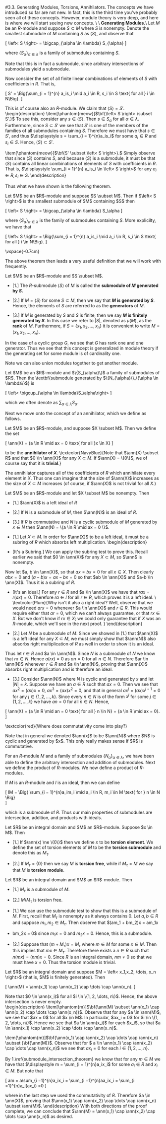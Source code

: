 <style>
.md-content {
    max-width: 80em;
}
</style>
#3.3. Generating Modules, Torsions, Annihilators.
The concepts we have introduced so far are not new. In fact, this
is the third time you've probably seen all of these concepts.
However, module theory is very deep, and here is where we will
start seeing new concepts. 
\\
\\
**Generating Modules.**\\
Let $M$ be an $R$-module and suppose $S \subset M$ where $S$ is
nonempty.
Denote the
smallest submodule of $M$ containing $S$ as $\left< S \right>$,
and observe that 

\[
\left< S \right> = \bigcap_{\alpha \in \lambda} S_{\alpha}
\]

where $\{S_\alpha\}_{\alpha \in \lambda}$ is a family of
submodules containing $S$.

Note that this is in fact a submodule,
since arbitrary intersections of submodules yield a submodule. 

Now consider the set of all finite linear combinations of elements
of $S$ with coefficients in $R$. That is, 

\[
S' = \Big\{\sum_{i = 1}^{n} a_is_i \mid a_i \in R, s_i \in S \text{ for all } i \in N\Big\}. 
\]

This is of course also an $R$-module. We claim that $\left< S
\right> = S'$.
\begin{description}
\item[\phantom{meow}]$\bf{\left< S \right> \subset S'.}$ To
see this, consider any $s \in \left<S\right>$. Then $s \in
S_{\alpha}$ for all $\alpha \in \lambda$. Furthermore, since
$S \subset S'$ we see that $S'$ is one of the members of the
families of all submodules containing $S$. Therefore we must
have that $s \in S'$, and thus $\displaystyle s = \sum_{i = 1}^{n}a_is_i$
for some $a_i \in R$ and $s_i \in S$. Hence, $\left<S
\right> \subset S'$.

\item[\phantom{meow}]$\bf{S' \subset \left< S \right>}.$
Simply observe that since $\left< S \right>$ contains $S$, and
because $\left< S \right>$ is a submodule,
it must be that $\left< S \right>$ contains all linear combinations of
elements of $S$ with coefficients in $R$. That is,
$\displaystyle \sum_{i = 1}^{n} a_is_i \in \left< S \right>$
for any $a_i \in R, s_i \in S$. 
\end{description}

Thus what we have shown is the following theorem. 

<span style="display:block" class="theorem">
Let $M$ be an $R$-module and suppose $S \subset M$. Then if
$\left< S \right>$ is the smallest submodule of $M$ containing
$S$ then 

\[
\left< S \right> = \bigcap_{\alpha \in \lambda} S_\alpha
\]

where $\{S_\alpha\}_{\alpha \in \lambda}$ is the family of
submodules containing $S$. More explicilty, we have that 

\[
\left< S \right> = \Big\{\sum_{i = 1}^{n} a_is_i \mid a_i \in R, s_i \in S \text{ for all } i \in N\Big\}.
\]

\vspace{-0.7cm}
</span>

The above theorem then leads a very useful definition that we will
work with frequently. 


<span style="display:block" class="definition">
Let $M$ be an $R$-module and $S \subset M$.

* [1.] The $R$-submodule $\left< S \right>$ of $M$ is
called the **submodule of $M$ generated by $S$.**


* [2.] If $M = \left< S \right>$ for some $S \subset M$, then we say that
**$M$ is generated by $S$**. Hence, the elements of
$S$ are referred to as the **generators** of $M$.


* [3.] If $M$ is generated by $S$ and $S$ is finite,
then we say **$M$ is finitely generated by $S$**. In
this case we refer to $|S|$, denoted as $\mu(M)$, as the
**rank** of $M$. Furthermore, if $S = \{x_1, x_2,
\dots, x_n\}$ it is convenient to write $M = \left< x_1,
x_2, \dots, x_n \right>$.



</span>

In the case of a cyclic group $G$, we see that $G$ has rank one
and one generator. Thus we see that this concept is generalized in
module theory if the generating set for some module is of
cardinality one. 

Note we can also union modules together to get another module.

<span style="display:block" class="definition">
Let $M$ be an $R$-module and $\{S_{\alpha}\}$ a family of
submodules of $R$. Then the \textbf{submodule generated by
$\{N_{\alpha}\}_\{\alpha \in \lambda\}$} is 

\[
\left< \bigcup_{\alpha \in \lambda}S_\alpha\right>
\]

which we often denote as $\displaystyle \sum_{\alpha \in \lambda}S_{\alpha}$.
</span>

Next we move onto the concept of an annihilator, which we define
as follows. 


<span style="display:block" class="definition">
Let $M$ be an $R$-module, and suppose $X \subset M$. Then we
define the set 

\[
\ann(X) = \{a \in R \mid ax = 0 \text{ for all }x \in X\}
\]

to be the **annihilator of $X$**.
</span>
\textcolor{NavyBlue}{Note that $\ann(X) \subset R$ and that
$0 \in \ann(X)$ for any $X \subset M$. If $\ann(X) = \{0\}$, we of
course say that it is **trivial**.}

The annihilator captures
all of the coefficients of $R$ which annihilate every element in
$X$. Thus one can imagine that the size of $\ann(X)$ increases as
the size of
$X \subset M$ increases (of course, if $\ann(X)$ is not trivial for all $X$.)


<span style="display:block" class="proposition">
Let $M$ be an $R$-module and let $X \subset M$ be nonempty. Then 

* [1.] $\ann(X)$ is a left ideal of $R$


* [2.] If $N$ is a submodule of $M$, then $\ann(N)$
is an ideal of $R$.


* [3.] If $R$ is commutative and $N$ is a cyclic submodule of $M$ generated by $x \in
N$ then $\ann(N) = \{a \in R \mid ax = 0 \}$.



</span>


<span style="display:block" class="proof">

* [1.] 
Let $X \subset M$. In order for $\ann(X)$ to be a left ideal, it must be a subring of
$R$ which absorbs left multiplication. 
\begin{description}


* [It's a Subring.] We can apply the subring test to
prove this. Recall earlier we said that $0 \in \ann(X)$
for any $X \subset M$, so $\ann$ is nonempty. 

Now let $a, b \in \ann(X)$, so that $ax = bx = 0$ for all
$x \in X$. Then clearly $abx = 0$ and $(a - b)x = ax -bx
= 0$ so that $ab \in \ann(X)$ and $a-b \in \ann(X)$. Thus
it is a subring of $R$.



* [It's an ideal.] For any $r \in R$ and $a \in
\ann(X)$ we have that $rax = r(ax) = 0$. Therefore
$ra\in I$ for all $r \in R$, which proves it is a left
ideal. 
\\
\textcolor{Plum}{Why isn't it also a right ideal? Well,
observe that we would need $arx = 0$ whenever $a \in
\ann(X)$ and $r \in R$. This would require either that
$ar = 0$, which we can't always guarantee, or that $rx
\in X$. But we don't know if $rx \in X$; we could only
guarantee that if $X$ was an $R$-module, which we'll
see in the next proof.
}
\end{description} 



* [2.] Let $N$ be a submodule of $M$. Since we showed
in (1.) that $\ann(X)$ is a left
ideal for any $X \subset M$, we must simply show that
$\ann(N)$ also absorbs right multiplication of $R$ as well in
order to show it is an ideal.

Thus let $r\in R$ and $a \in \ann(N)$. Since $N$ is a
submodule of $N$ we know 
that $rx \in N$. Hence $a(rx) = 0$ as $an = 0$ for all $n
\in N$. Therefore $ar \in \ann(N)$ whenever $r \in R$ and
$a \in \ann(N)$, proving that $\ann(X)$ absorbs right
multiplication and is therefore an ideal.



* [3.] Consider $\ann(N)$ where $N$ is cyclic and
generated by $x$ and let $|N| = k$. Suppose we have an $a \in R$ such that
$ax = 0$. Then we
see that $ax^2 = (ax)x = 0$, $ax^3 = (ax)x^2 = 0$, and
that in general $ax^j = (ax)x^{j-1} = 0$ for any $j \in
\{1, 2, \dots, k\}$. Since every $n \in N$ is of the form
$x^j$ for some $j \in \{1, 2, \dots, k\}$ we have $an = 0$
for all $n \in N$. Hence, 

\[
\ann(X) = \{a \in R \mid an = 0 \text{ for all } n \in N\} = \{a \in R \mid ax = 0\}.
\]

\textcolor{red}{Where does commutativity come into play?}



</span>  
Note that in general we denoted $\ann(x)$ to be $\ann(N)$ where
$N$ is cyclic and generated by $x$. This only really makes sense
if $R$ is commutative.

For an $R$-module $M$ and a family of submodules
$\{N_\alpha\}_{\alpha \in \lambda}$, we have been able to define
the arbitrary intersection and addition of submodules. Next we
define the product of $R$-modules. We now define a product of
$R$-modules. 

If $M$ is an $R$-module and $I$ is an ideal, then we can define 

\[
IM = \Big\{ \sum_{i = 1}^{n}a_im_i \mid a_i \in R, m_i \in M \text{ for } n \in N \Big\}    
\]

which is a submodule of $R$. Thus our main properties of
submodules are intersection, addition, and products with ideals. 


<span style="display:block" class="definition">
Let $R$ be an integral domain and $M$ an $R$-module. Suppose
$x \in M$. Then

* [1.] If $\ann(x) \ne \{0\}$ then we define $x$ to be
**torsion element**. We define the set of torsion
elements of $M$ to be the **torsion submodule** and
denote this as $M_{\tau}$.


* [2.] If $M_\tau = \{0\}$ then we say $M$ is
**torsion free**, while if $M_\tau = M$ we say that
$M$ is **torsion module**.



</span>


<span style="display:block" class="proposition">
Let $R$ be an integral domain and $M$ an $R$-module. Then 

* [1.] $M_\tau$ is a submodule of $M$. 


* [2.] $M/M_\tau$ is torsion free. 



</span>


<span style="display:block" class="proof">

* [1.] We can use the submodule test to show that this
is a submodule of $M$. First, recall that $M_\tau$ is
nonempty as it always contains 0. Let $a, b \in R$ and suppose $m_1,
m_2 \in M_\tau$. Then observe that $(am_1 + bm_2)x = am_1x
+ bm_2x = 0$ since $m_1x = 0$ and $m_2x = 0$. Hence, this
is a submodule.



* [2.] Suppose that $(m + M_\tau)x = M_\tau$ where $m
\in M$ for some $x \in M$. 
Then this implies that $mx \in M_\tau$. Therefore there
exists a $n \in R$ such that $n(mx) = (nm)x = 0$. Since
$R$ is an integral domain, $nm \ne 0$ so that we must have
$x = 0$. Thus the torsion module is trivial.



</span>


<span style="display:block" class="proposition">
Let $R$ be an integral domain and suppose $M = \left< x_1,x_2,
\dots, x_n \right>$ (that is, $M$ is finitely generated). Then 

\[
\ann(M) = \ann(x_1) \cap \ann(x_2) \cap \dots \cap \ann(x_n).
\]

</span>
Note that $0 \in \ann(x_i)$ for all $i \in \{1, 2, \dots, n\}$.
Hence, the above intersection is never empty. 


<span style="display:block" class="proof">
\begin{description}
\item[\phantom{m}]$\bf{\ann(M) \subset \ann(x_1) \cap \ann(x_2) \cap \dots \cap \ann(x_n)}$.
Observe that for any $a \in \ann(M)$, we see that $ax = 0$
for all $x \in M$. In particular, $ax_i = 0$ for $i \in
\{1, 2, \dots, n\}$. Hence we see that $a \in \ann(x_i)$
for each $x_i$, so that $a \in \ann(x_1) \cap \ann(x_2)
\cap \dots \cap \ann(x_n)$.

\item[\phantom{m}]$\bf{\ann(x_1) \cap \ann(x_2) \cap \dots
\cap \ann(x_n) \subset }\bf{\ann(M)}$. Observe that for $
a \in \ann(x_1) \cap \ann(x_2) \cap \dots \cap \ann(x_n)$
we see that $ax_i = 0$ for each $i \in \{1, 2, \dots,
n\}$.

By 1.\ref{submodule_intersection_theorem} we know that for
any $m \in M$ we have that $\displaystyle m = \sum_{i =
1}^{n}a_ix_i$ for some $a_i \in R$ and $x_i \in M$. But
note that 

\[
am = a\sum_{i =1}^{n}a_ix_i = \sum_{i =1}^{n}aa_ix_i = \sum_{i =1}^{n}a_i(ax_i) =0
\]

where in the last step we used the commutativity of $R$.
Therefore $a \in \ann(X)$, proving that $\ann(x_1) \cap \ann(x_2) \cap \dots
\cap \ann(x_n) \subset \ann(M)$.
\end{description}
With both directions of the proof complete, we can conclude
that 
$\ann(M) = \ann(x_1) \cap \ann(x_2) \cap \dots \cap
\ann(x_n)$ as desired.
</span>




<script src="../../mathjax_helper.js"></script>